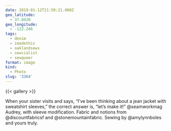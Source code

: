 ```yaml
---
date: 2019-01-12T21:59:21.000Z
geo_latitude:
  - 37.8428
geo_longitude:
  - -122.246
tags:
  - denim
  - imadethis
  - oaklandsews
  - sewcialist
  - sewqueer
format: image
kind:
  - Photo
slug: '3364'
---
```


{{< gallery >}}


When your sister visits and says, “I’ve been thinking about a jean jacket with
sweatshirt sleeves,” the correct answer is, “let’s make it!” @seamworkmag
Audrey, with sleeve modification. Fabric and notions from @discountfabricsf and
@stonemountainfabric. Sewing by @amylynnboles and yours truly.